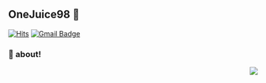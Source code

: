 ## OneJuice98 👻

[![Hits](https://hits.seeyoufarm.com/api/count/incr/badge.svg?url=https%3A%2F%2Fgithub.com%2FOneJuice98&count_bg=%2304C648&title_bg=%231D2C9E&icon=&icon_color=%23E7E7E7&title=hits&edge_flat=false)](https://hits.seeyoufarm.com) 
[![Gmail Badge](https://img.shields.io/badge/Gmail-D14836?style=flat&logo=Gmail&logoColor=white)](mailto:waterpurifier@khu.ac.kr)

### 🐹 about!
<img align='right' src="http://mazassumnida.wtf/api/v2/generate_badge?boj=eglc91">


<!--
< 내가 지금 할 수 있는 언어> 
 * 자신감 기준 정렬
 1. python 
 2. c++
 3. html/css/javascript
< 내가 공부한 것들>
 * 시간 투자 정렬, 프로젝트 
 1. AI/Machin learning <TextClassification>
 2. data science
 3. web application <Heightranking, findhome>
 
< 내가 하고 싶은 것들>
 1. AI/Machin learning
 2. web application 개발
 3. 게임개발
https://velog.io/@oh_yunseong/%EC%8B%A0%EC%9E%85%EA%B0%9C%EB%B0%9C%EC%9E%90-%ED%8F%AC%ED%8A%B8%ED%8F%B4%EB%A6%AC%EC%98%A4-TIP-%EC%A0%95%EB%A6%AC // 포트폴리오!

 개발 블로그 → Notion 
 포트폴리오 → 웹사이트
 
 포트폴리오 시작 전 → vanila js 익숙해지기!
 포트폴리오 순서 
 1. vanila js <플젝>
 2. react <플젝>
 3. django <플젝>
 4. java spring <플젝>
  → 최종 reborn <플젝>
  <이것은 내가 기존에 한 것들 renew 필요!> 
 1. AI/Machin learning <TextClassification>
 2. data science
 3. web application <Heightranking, findhome>
**OneJuice98/OneJuice98** is a ✨ _special_ ✨ repository because its `README.md` (this file) appears on your GitHub profile.

Here are some ideas to get you started:

- 🔭 I’m currently working on ...
- 🌱 I’m currently learning ...
- 👯 I’m looking to collaborate on ...
- 🤔 I’m looking for help with ...
- 💬 Ask me about ...
- 📫 How to reach me: ...
- 😄 Pronouns: ...
- ⚡ Fun fact: ...
-->
